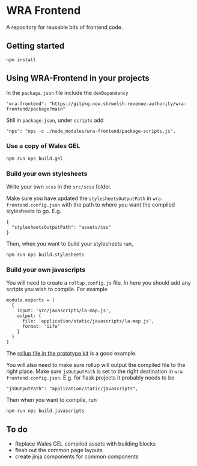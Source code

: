 # WRA Frontend

A repository for reusable bits of frontend code.

## Getting started

```
npm install
```

## Using WRA-Frontend in your projects

In the `package.json` file include the `devDependency`
```
"wra-frontend": "https://gitpkg.now.sh/welsh-revenue-authority/wra-frontend/package?main"
```

Still in `package.json`, under `scripts` add
```
"nps": "nps -c ./node_modules/wra-frontend/package-scripts.js",
```

### Use a copy of Wales GEL

```
npm run nps build.gel
```

### Build your own stylesheets

Write your own `scss` in the `src/scss` folder.

Make sure you have updated the `stylesheetsOutputPath` in `wra-frontend.config.json` with the path to where you want the compiled stylesheets to go. E.g.
```
{
  "stylesheetsOutputPath": "assets/css"
}
```

Then, when you want to build your stylesheets run,

```
npm run nps build.stylesheets
```

### Build your own javascripts

You will need to create a `rollup.config.js` file.
In here you should add any scripts you wish to compile. For example

```
module.exports = [
  {
    input: 'src/javascripts/la-map.js',
    output: {
      file: 'application/static/javascripts/la-map.js',
      format: 'iife'
    }
  }
]
```
The [rollup file in the prototype kit](https://github.com/welsh-revenue-authority/prototype-kit/blob/main/rollup.config.js) is a good example.

You will also need to make sure rollup will output the compiled file to the right place. Make sure `jsOutputPath` is set to the right destination in `wra-frontend.config.json`. E.g. for flask projects it probably needs to be

```
"jsOutputPath": "application/static/javascripts",
```

Then when you want to compile, run

```
npm run nps build.javascripts
```

## To do

* Replace Wales GEL compiled assets with building blocks
* flesh out the common page layouts
* create jinja components for common components
